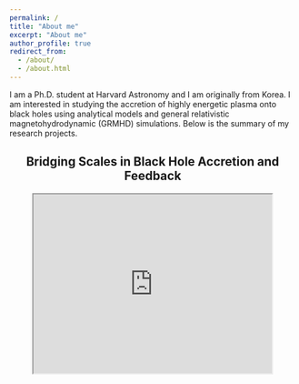 ```yaml
---
permalink: /
title: "About me"
excerpt: "About me"
author_profile: true
redirect_from: 
  - /about/
  - /about.html
---
```


I am a Ph.D. student at Harvard Astronomy and I am originally from Korea. I am interested in studying the accretion of highly energetic plasma onto black holes using analytical models and general relativistic magnetohydrodynamic (GRMHD) simulations. Below is the summary of my research projects.

<header>
    <h2>Bridging Scales in Black Hole Accretion and Feedback</h2>
    <p class="tagline">
    <iframe width="420" height="315"
src="https://youtu.be/_ecqwibOp4c">
</iframe>
    </p>
</header>